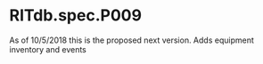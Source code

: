 # RITdb.spec.P009
As of 10/5/2018 this is the proposed next version.  Adds equipment inventory and events
